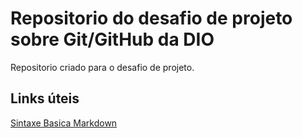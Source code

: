 # Repositorio do desafio de projeto sobre Git/GitHub da DIO
Repositorio criado para o desafio de projeto.


## Links úteis 
[Sintaxe Basica Markdown](https://www.markdownguide.org/)

